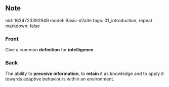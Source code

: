 ## Note
nid: 1634723392949
model: Basic-d7a3e
tags: 01_introduction, repeat
markdown: false

### Front
Give a common <b>definition</b> for <b>intelligence</b>.

### Back
The ability to <b>preceive information</b>, to <b>retain</b> it as knowledge and to apply it towards adaptive behaviours within an environment.
